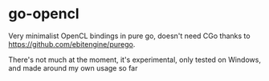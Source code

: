 # go-opencl

Very minimalist OpenCL bindings in pure go, doesn't need CGo thanks to https://github.com/ebitengine/purego.

There's not much at the moment, it's experimental, only tested on Windows, and made around my own usage so far